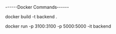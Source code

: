 ------Docker Commands------

docker build -t backend .

docker run -p 3100:3100 -p 5000:5000 -it backend
